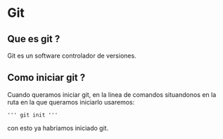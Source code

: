 # Git

## Que es git ?
Git es un software controlador de versiones.

## Como iniciar git ?
Cuando queramos iniciar git, en la linea de comandos situandonos en la ruta en la que queramos iniciarlo usaremos:

    ''' git init '''

con esto ya habriamos iniciado git.